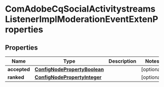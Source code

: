 

# ComAdobeCqSocialActivitystreamsListenerImplModerationEventExtenProperties

## Properties

Name | Type | Description | Notes
------------ | ------------- | ------------- | -------------
**accepted** | [**ConfigNodePropertyBoolean**](ConfigNodePropertyBoolean.md) |  |  [optional]
**ranked** | [**ConfigNodePropertyInteger**](ConfigNodePropertyInteger.md) |  |  [optional]



